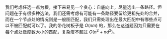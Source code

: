 我们考虑任选一点为根，接下来易见一个贪心：自底向上，尽量选出一条路径。但问题在于有很多种选法，我们还需考虑有可能有一条路径要留给更祖先处的合并，而在一个节点处的情况则是一般图匹配，我们只需处理出在最大匹配中有哪些点可以不被匹配就可以了。我的带花树板子是 $O(nm)$ 的，那么在这道题因为只需要在每个点处做度数大小的匹配，复杂度不超过 $O(n^2 + nd^2)$。
